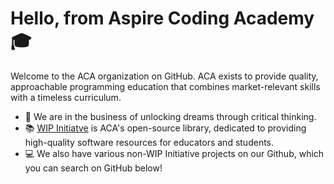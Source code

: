# Hello, from Aspire Coding Academy 🎓

Welcome to the ACA organization on GitHub. ACA exists to provide quality, approachable programming education that combines market-relevant skills with a timeless curriculum.

* 🧠 We are in the business of unlocking dreams through critical thinking.
* 📚 [WIP Initiatve](https://github.com/aspirecodingacademy/wip-initiative) is ACA's open-source library, dedicated to providing high-quality software resources for educators and students.
* 💻 We also have various non-WIP Initiative projects on our Github, which you can search on GitHub below!

